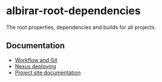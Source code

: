 # albirar-root-dependencies
The root properties, dependencies and builds for all projects.

## Documentation

* [Workflow and Git](git_flow.html "Workflow and Git")
* [Nexus deploying](nexus.html "Nexus deploying")
* [Project site documentation](documentation.html "Project site documentation")

